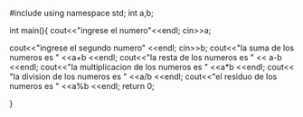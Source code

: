 #include <iostream>
 using namespace std;
 int a,b;

int main(){
  cout<<"ingrese el numero"<<endl;
  cin>>a;

  cout<<"ingrese el segundo numero" <<endl;
  cin>>b;
  cout<<"la suma de los numeros es " <<a+b <<endl;
  cout<<"la resta de los numeros es " << a-b <<endl;
  cout<<"la multiplicacion de los numeros es " <<a*b <<endl;
  cout<< "la division de los numeros es " <<a/b <<endl;
  cout<<"el residuo de los numeros es " <<a%b <<endl;
  return 0;

}
